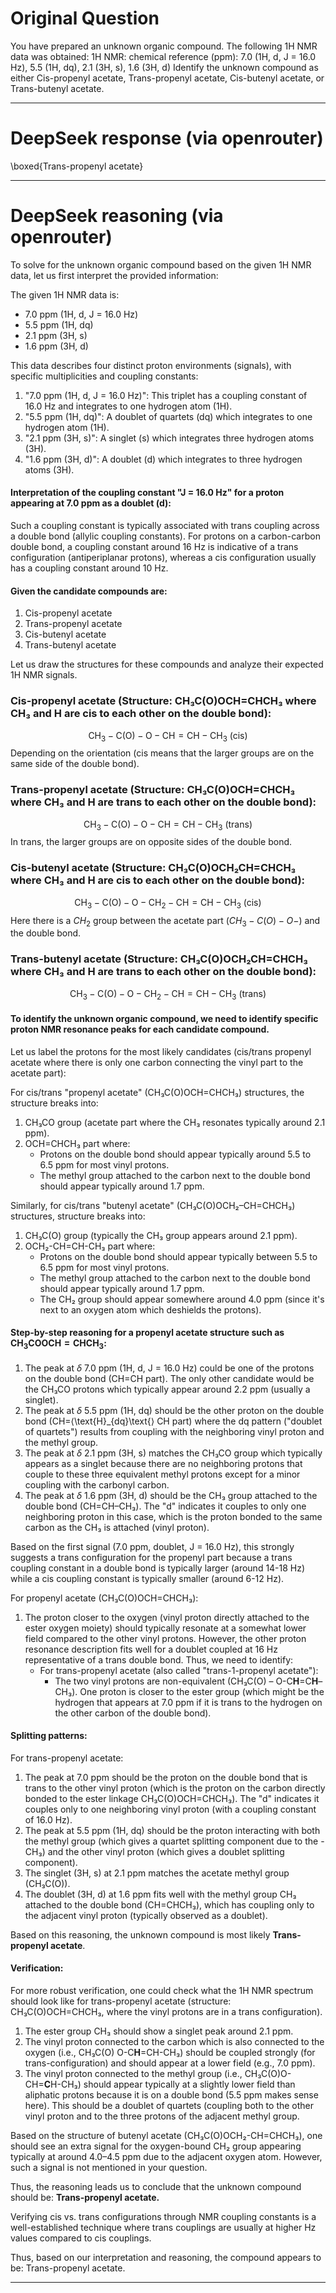 # Original Question

You have prepared an unknown organic compound. The following 1H NMR data was obtained:
1H NMR: chemical reference (ppm): 7.0 (1H, d, J = 16.0 Hz), 5.5 (1H, dq), 2.1 (3H, s), 1.6 (3H, d)
Identify the unknown compound as either Cis-propenyl acetate, Trans-propenyl acetate, Cis-butenyl acetate, or Trans-butenyl acetate.

---

# DeepSeek response (via openrouter)

\boxed{Trans-propenyl acetate}

---

# DeepSeek reasoning (via openrouter)

To solve for the unknown organic compound based on the given 1H NMR data, let us first interpret the provided information:

The given 1H NMR data is:
- 7.0 ppm (1H, d, J = 16.0 Hz)
- 5.5 ppm (1H, dq)
- 2.1 ppm (3H, s)
- 1.6 ppm (3H, d)

This data describes four distinct proton environments (signals), with specific multiplicities and coupling constants:
1. "7.0 ppm (1H, d, J = 16.0 Hz)": This triplet has a coupling constant of 16.0 Hz and integrates to one hydrogen atom (1H).
2. "5.5 ppm (1H, dq)": A doublet of quartets (dq) which integrates to one hydrogen atom (1H).
3. "2.1 ppm (3H, s)": A singlet (s) which integrates three hydrogen atoms (3H).
4. "1.6 ppm (3H, d)": A doublet (d) which integrates to three hydrogen atoms (3H).

#### Interpretation of the coupling constant "J = 16.0 Hz" for a proton appearing at 7.0 ppm as a doublet (d):

Such a coupling constant is typically associated with trans coupling across a double bond (allylic coupling constants). For protons on a carbon-carbon double bond, a coupling constant around 16 Hz is indicative of a trans configuration (antiperiplanar protons), whereas a cis configuration usually has a coupling constant around 10 Hz.

#### Given the candidate compounds are:
1. Cis-propenyl acetate
2. Trans-propenyl acetate
3. Cis-butenyl acetate
4. Trans-butenyl acetate

Let us draw the structures for these compounds and analyze their expected 1H NMR signals.

### Cis-propenyl acetate (Structure: CH₃C(O)OCH=CHCH₃ where CH₃ and H are cis to each other on the double bond):
$$
\mathrm{CH_3-C(O)-O-CH=CH-CH_3} \text{ (cis)}
$$
Depending on the orientation (cis means that the larger groups are on the same side of the double bond).

### Trans-propenyl acetate (Structure: CH₃C(O)OCH=CHCH₃ where CH₃ and H are trans to each other on the double bond):
$$
\mathrm{CH_3-C(O)-O-CH=CH-CH_3} \text{ (trans)}
$$
In trans, the larger groups are on opposite sides of the double bond.

### Cis-butenyl acetate (Structure: CH₃C(O)OCH₂CH=CHCH₃ where CH₃ and H are cis to each other on the double bond):
$$
\mathrm{CH_3-C(O)-O-CH_2-CH=CH-CH_3} \text{ (cis)}
$$
Here there is a $CH_2$ group between the acetate part ($CH_3-C(O)-O-$) and the double bond.

### Trans-butenyl acetate (Structure: CH₃C(O)OCH₂CH=CHCH₃ where CH₃ and H are trans to each other on the double bond):
$$
\mathrm{CH_3-C(O)-O-CH_2-CH=CH-CH_3} \text{ (trans)}
$$

#### To identify the unknown organic compound, we need to identify specific proton NMR resonance peaks for each candidate compound. 

Let us label the protons for the most likely candidates (cis/trans propenyl acetate where there is only one carbon connecting the vinyl part to the acetate part):

For cis/trans "propenyl acetate" (CH₃C(O)OCH=CHCH₃) structures, the structure breaks into:
1. CH₃CO group (acetate part where the CH₃ resonates typically around 2.1 ppm).
2. OCH=CHCH₃ part where:
    - Protons on the double bond should appear typically around 5.5 to 6.5 ppm for most vinyl protons.
    - The methyl group attached to the carbon next to the double bond should appear typically around 1.7 ppm.

Similarly, for cis/trans "butenyl acetate" (CH₃C(O)OCH₂–CH=CHCH₃) structures, structure breaks into:
1. CH₃C(O) group (typically the CH₃ group appears around 2.1 ppm).
2. OCH₂-CH=CH-CH₃ part where:
    - Protons on the double bond should appear typically between 5.5 to 6.5 ppm for most vinyl protons.
    - The methyl group attached to the carbon next to the double bond should appear typically around 1.7 ppm.
    - The CH₂ group should appear somewhere around 4.0 ppm (since it's next to an oxygen atom which deshields the protons).

#### Step-by-step reasoning for a propenyl acetate structure such as $\mathrm{CH_3COOCH=CHCH_3}$:
1. The peak at $\delta$ 7.0 ppm (1H, d, J = 16.0 Hz) could be one of the protons on the double bond (CH=CH part). The only other candidate would be the CH₃CO protons which typically appear around 2.2 ppm (usually a singlet).
2. The peak at $\delta$ 5.5 ppm (1H, dq) should be the other proton on the double bond (CH=⟨\text{H}_{dq}\text{⟩ CH part) where the dq pattern ("doublet of quartets") results from coupling with the neighboring vinyl proton and the methyl group.
3. The peak at $\delta$ 2.1 ppm (3H, s) matches the CH₃CO group which typically appears as a singlet because there are no neighboring protons that couple to these three equivalent methyl protons except for a minor coupling with the carbonyl carbon.
4. The peak at $\delta$ 1.6 ppm (3H, d) should be the CH₃ group attached to the double bond (CH=CH–CH₃). The "d" indicates it couples to only one neighboring proton in this case, which is the proton bonded to the same carbon as the CH₃ is attached (vinyl proton).

Based on the first signal (7.0 ppm, doublet, J = 16.0 Hz), this strongly suggests a trans configuration for the propenyl part because a trans coupling constant in a double bond is typically larger (around 14-18 Hz) while a cis coupling constant is typically smaller (around 6-12 Hz). 

For propenyl acetate (CH₃C(O)OCH=CHCH₃):
1. The proton closer to the oxygen (vinyl proton directly attached to the ester oxygen moiety) should typically resonate at a somewhat lower field compared to the other vinyl protons. However, the other proton resonance description fits well for a doublet coupled at 16 Hz representative of a trans double bond. Thus, we need to identify:
    - For trans-propenyl acetate (also called "trans-1-propenyl acetate"):    
      - The two vinyl protons are non-equivalent (CH₃C(O) – O-C**H**=C**H**–CH₃). One proton is closer to the ester group (which might be the hydrogen that appears at 7.0 ppm if it is trans to the hydrogen on the other carbon of the double bond).
    
#### Splitting patterns:
For trans-propenyl acetate:
1. The peak at 7.0 ppm should be the proton on the double bond that is trans to the other vinyl proton (which is the proton on the carbon directly bonded to the ester linkage CH₃C(O)OCH=CHCH₃). The "d" indicates it couples only to one neighboring vinyl proton (with a coupling constant of 16.0 Hz).
2. The peak at 5.5 ppm (1H, dq) should be the proton interacting with both the methyl group (which gives a quartet splitting component due to the -CH₃) and the other vinyl proton (which gives a doublet splitting component).
3. The singlet (3H, s) at 2.1 ppm matches the acetate methyl group (CH₃C(O)).
4. The doublet (3H, d) at 1.6 ppm fits well with the methyl group CH₃ attached to the double bond (CH=CHCH₃), which has coupling only to the adjacent vinyl proton (typically observed as a doublet).

Based on this reasoning, the unknown compound is most likely **Trans-propenyl acetate**.

#### Verification:
For more robust verification, one could check what the 1H NMR spectrum should look like for trans-propenyl acetate (structure: CH₃C(O)OCH=CHCH₃, where the vinyl protons are in a trans configuration).
1. The ester group CH₃ should show a singlet peak around 2.1 ppm.
2. The vinyl proton connected to the carbon which is also connected to the oxygen (i.e., CH₃C(O) O-C**H**=CH-CH₃) should be coupled strongly (for trans-configuration) and should appear at a lower field (e.g., 7.0 ppm).
3. The vinyl proton connected to the methyl group (i.e., CH₃C(O)O-CH=**C**H-CH₃) should appear typically at a slightly lower field than aliphatic protons because it is on a double bond (5.5 ppm makes sense here). This should be a doublet of quartets (coupling both to the other vinyl proton and to the three protons of the adjacent methyl group.

Based on the structure of butenyl acetate (CH₃C(O)OCH₂-CH=CHCH₃), one should see an extra signal for the oxygen-bound CH₂ group appearing typically at around 4.0–4.5 ppm due to the adjacent oxygen atom. However, such a signal is not mentioned in your question.

Thus, the reasoning leads us to conclude that the unknown compound should be:
**Trans-propenyl acetate.**

Verifying cis vs. trans configurations through NMR coupling constants is a well-established technique where trans couplings are usually at higher Hz values compared to cis couplings. 

Thus, based on our interpretation and reasoning, the compound appears to be:
Trans-propenyl acetate.


---

